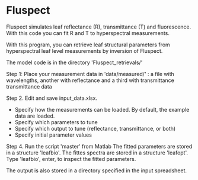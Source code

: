 # Fluspect
Fluspect simulates leaf reflectance (R), transmittance (T) and fluorescence. With this code you can fit R and T to hyperspectral measurements.

With this program, you can retrieve leaf structural parameters from hyperspectral leaf level measurements by inversion of Fluspect.

The model code is in the directory 'Fluspect_retrievals/'


Step 1:
Place your measurement data in 'data/measured/'
: a file with wavelengths, another with reflectance and a third with transmittance transmittance data

Step 2. Edit and save input_data.xlsx.
- Specify how the measurements can be loaded. By default, the example data are loaded.
- Specify which parameters to tune
- Specify which output to tune (reflectance, transmittance, or both)
- Specify initial parameter values

Step 4. 
Run the script 'master' from Matlab
The fitted parameters are stored in a structure 'leafbio'.
The fittes spectra are stored in a structure 'leafopt'.
Type 'leafbio', enter, to inspect the fitted parameters.

The output is also stored in a directory specified in the input spreadsheet.
